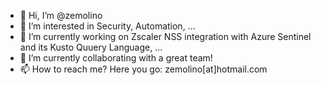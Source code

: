 - 👋 Hi, I’m @zemolino
- 👀 I’m interested in Security, Automation, ...
- 🌱 I’m currently working on Zscaler NSS integration with Azure Sentinel and its Kusto Quuery Language, ...
- 💞️ I’m currently collaborating with a great team!
- 📫 How to reach me? Here you go: zemolino[at]hotmail.com

<!---
zemolino/zemolino is a ✨ special ✨ repository because its `README.md` (this file) appears on your GitHub profile.
You can click the Preview link to take a look at your changes.
--->
